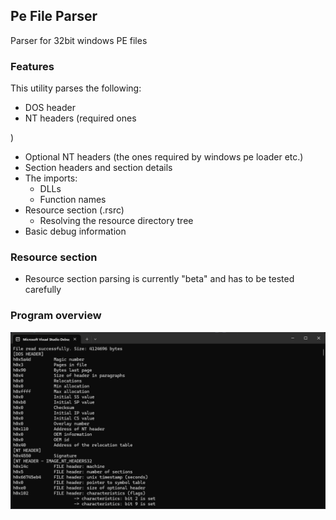 ## Pe File Parser
Parser for 32bit windows PE files
### Features
This utility parses the following:
- DOS header
- NT headers (required ones

)
- Optional NT headers (the ones required by windows pe loader etc.)
- Section headers and section details
- The imports:
    - DLLs
    - Function names
- Resource section (.rsrc)
    - Resolving the resource directory tree
- Basic debug information

### Resource section
- Resource section parsing is currently "beta" and has to be tested carefully

### Program overview
![Program output](image.png)